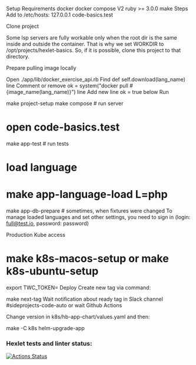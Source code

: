 Setup
Requirements
docker
docker compose V2
ruby >= 3.0.0
make
Steps
Add to /etc/hosts: 127.0.0.1 code-basics.test

Clone project

Some lsp servers are fully workable only when the root dir is the same inside and outside the container. That is why we set WORKDIR to /opt/projects/hexlet-basics. So, if it is possible, clone this project to that directory.

Prepare pulling image locally

Open ./app/lib/docker_exercise_api.rb
Find def self.download(lang_name) line
Comment or remove ok = system("docker pull #{image_name(lang_name)}") line
Add new line ok = true below
Run

make project-setup
make compose # run server
# open code-basics.test

make app-test # run tests

# load language
# make app-language-load L=php

make app-db-prepare # sometimes, when fixtures were changed
To manage loaded languages and set other settings, you need to sign in (login: full@test.io, password: password)

Production
Kube access

# make k8s-macos-setup or make k8s-ubuntu-setup
export TWC_TOKEN=<your token>
Deploy
Create new tag via command:

make next-tag
Wait notification about ready tag in Slack channel #sideprojects-code-auto or wait Github Actions

Change version in k8s/hb-app-chart/values.yaml and then:

make -C k8s helm-upgrade-app



### Hexlet tests and linter status:
[![Actions Status](https://github.com/nic11371/devops-for-programmers-project-74/actions/workflows/hexlet-check.yml/badge.svg)](https://github.com/nic11371/devops-for-programmers-project-74/actions)